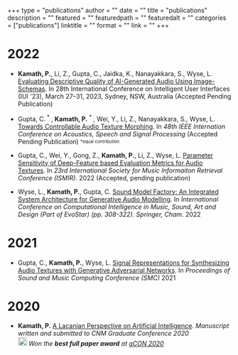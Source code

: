 +++
type = "publications"
author = ""
date = ""
title = "publications"
description = ""
featured = ""
featuredpath = ""
featuredalt = ""
categories = ["publications"]
linktitle = ""
format = ""
link = ""
+++
# 2022

* **Kamath, P.**, Li, Z., Gupta, C., Jaidka, K., Nanayakkara, S., Wyse, L. [Evaluating Descriptive Quality of AI-Generated Audio Using Image-Schemas](). In 28th International Conference on Intelligent User Interfaces (IUI '23), March 27–31, 2023, Sydney, NSW, Australia (Accepted Pending Publication)

* Gupta, C.<sup> * </sup>, **Kamath, P.** <sup> * </sup>, Wei, Y., Li, Z.,  Nanayakkara, S., Wyse, L. [Towards Controllable Audio Texture Morphing]().  In *48th IEEE Internation Conference on Acoustics, Speech and Signal Processing* (Accepted Pending Publication) </i><sub><sup>*equal contribution</sup></sub>

* Gupta, C., Wei, Y., Gong, Z., **Kamath, P.**, Li, Z., Wyse, L. [Parameter Sensitivity of Deep-Feature based Evaluation Metrics for Audio Textures](https://arxiv.org/pdf/2208.10743). In *23rd International Society for Music Informaiton Retrieval Conference (ISMIR).* 2022  (Accepted, pending publication)

* Wyse, L., **Kamath, P.**, Gupta, C. [Sound Model Factory: An Integrated System Architecture for Generative Audio Modelling](https://link.springer.com/chapter/10.1007/978-3-031-03789-4_20). In *International Conference on Computational Intelligence in Music, Sound, Art and Design (Part of EvoStar) (pp. 308-322). Springer, Cham.* 2022

# 2021

* Gupta, C., **Kamath, P.**, Wyse, L. [Signal Representations for Synthesizing Audio Textures with Generative Adversarial Networks](https://arxiv.org/abs/2103.07390). In *Proceedings of Sound and Music Computing Conference (SMC)* 2021

# 2020

* **Kamath, P.**  [A Lacanian Perspective on Artificial Intelligence](/documents/a-lacanian-perspective-on-ai.pdf). *Manuscript written and submitted to CNM Graduate Conference 2020*  
 <img src="/img/fontawesome/trophy-solid.svg" width=20 height=20> *Won the **best full paper award** at [gCON 2020](https://gcon.one/2020/#prizes)*
